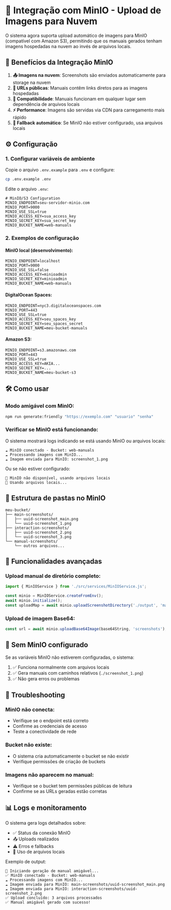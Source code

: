 # 🤖 Integração com MinIO - Upload de Imagens para Nuvem

O sistema agora suporta upload automático de imagens para MinIO (compatível com Amazon S3), permitindo que os manuais gerados tenham imagens hospedadas na nuvem ao invés de arquivos locais.

## 🚀 Benefícios da Integração MinIO

1. **📤 Imagens na nuvem**: Screenshots são enviados automaticamente para storage na nuvem
2. **🔗 URLs públicas**: Manuais contêm links diretos para as imagens hospedadas
3. **📱 Compatibilidade**: Manuais funcionam em qualquer lugar sem dependência de arquivos locais
4. **⚡ Performance**: Imagens são servidas via CDN para carregamento mais rápido
5. **🔄 Fallback automático**: Se MinIO não estiver configurado, usa arquivos locais

## ⚙️ Configuração

### 1. Configurar variáveis de ambiente

Copie o arquivo `.env.example` para `.env` e configure:

```bash
cp .env.example .env
```

Edite o arquivo `.env`:

```env
# MinIO/S3 Configuration
MINIO_ENDPOINT=seu-servidor-minio.com
MINIO_PORT=9000
MINIO_USE_SSL=true
MINIO_ACCESS_KEY=sua_access_key
MINIO_SECRET_KEY=sua_secret_key
MINIO_BUCKET_NAME=web-manuals
```

### 2. Exemplos de configuração

#### MinIO local (desenvolvimento):
```env
MINIO_ENDPOINT=localhost
MINIO_PORT=9000
MINIO_USE_SSL=false
MINIO_ACCESS_KEY=minioadmin
MINIO_SECRET_KEY=minioadmin
MINIO_BUCKET_NAME=web-manuals
```

#### DigitalOcean Spaces:
```env
MINIO_ENDPOINT=nyc3.digitaloceanspaces.com
MINIO_PORT=443
MINIO_USE_SSL=true
MINIO_ACCESS_KEY=seu_spaces_key
MINIO_SECRET_KEY=seu_spaces_secret
MINIO_BUCKET_NAME=meu-bucket-manuals
```

#### Amazon S3:
```env
MINIO_ENDPOINT=s3.amazonaws.com
MINIO_PORT=443
MINIO_USE_SSL=true
MINIO_ACCESS_KEY=AKIA...
MINIO_SECRET_KEY=...
MINIO_BUCKET_NAME=meu-bucket-s3
```

## 🛠️ Como usar

### Modo amigável com MinIO:
```bash
npm run generate:friendly "https://exemplo.com" "usuario" "senha"
```

### Verificar se MinIO está funcionando:

O sistema mostrará logs indicando se está usando MinIO ou arquivos locais:

```
☁️ MinIO conectado - Bucket: web-manuals
☁️ Processando imagens com MinIO...
☁️ Imagem enviada para MinIO: screenshot_1.png
```

Ou se não estiver configurado:
```
🔄 MinIO não disponível, usando arquivos locais
📁 Usando arquivos locais...
```

## 📁 Estrutura de pastas no MinIO

```
meu-bucket/
├── main-screenshots/
│   ├── uuid-screenshot_main.png
│   └── uuid-screenshot_1.png
├── interaction-screenshots/
│   ├── uuid-screenshot_2.png
│   └── uuid-screenshot_3.png
└── manual-screenshots/
    └── outros arquivos...
```

## 🔧 Funcionalidades avançadas

### Upload manual de diretório completo:
```typescript
import { MinIOService } from './src/services/MinIOService.js';

const minio = MinIOService.createFromEnv();
await minio.initialize();
const uploadMap = await minio.uploadScreenshotDirectory('./output', 'manual-123');
```

### Upload de imagem Base64:
```typescript
const url = await minio.uploadBase64Image(base64String, 'screenshots');
```

## 🚫 Sem MinIO configurado

Se as variáveis MinIO não estiverem configuradas, o sistema:

1. ✅ Funciona normalmente com arquivos locais
2. ✅ Gera manuais com caminhos relativos (`./screenshot_1.png`)
3. ✅ Não gera erros ou problemas

## 🐛 Troubleshooting

### MinIO não conecta:
- Verifique se o endpoint está correto
- Confirme as credenciais de acesso
- Teste a conectividade de rede

### Bucket não existe:
- O sistema cria automaticamente o bucket se não existir
- Verifique permissões de criação de buckets

### Imagens não aparecem no manual:
- Verifique se o bucket tem permissões públicas de leitura
- Confirme se as URLs geradas estão corretas

## 📊 Logs e monitoramento

O sistema gera logs detalhados sobre:
- ✅ Status da conexão MinIO
- 📤 Uploads realizados
- ⚠️ Erros e fallbacks
- 📁 Uso de arquivos locais

Exemplo de output:
```
🤖 Iniciando geração de manual amigável...
✅ MinIO conectado - Bucket: web-manuals
☁️ Processando imagens com MinIO...
☁️ Imagem enviada para MinIO: main-screenshots/uuid-screenshot_main.png
☁️ Imagem enviada para MinIO: interaction-screenshots/uuid-screenshot_2.png
✅ Upload concluído: 3 arquivos processados
✅ Manual amigável gerado com sucesso!
```
